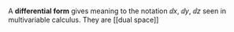 A **differential form** gives meaning to the notation $\dd{x}$, $\dd{y}$, $\dd{z}$ seen in multivariable calculus. They are [[dual space]]